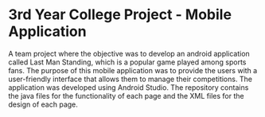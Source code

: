# 3rd Year College Project - Mobile Application
A team project where the objective was to develop an android application called Last Man Standing, which is a popular game played among sports fans. The purpose of this mobile application was to provide the users with a user-friendly interface that allows them to manage their competitions. The application was developed using Android Studio. The repository contains the java files for the functionality of each page and the XML files for the design of each page.
